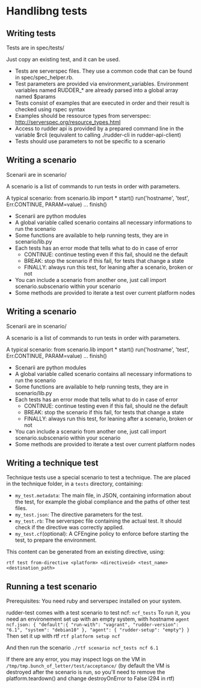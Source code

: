 Handlibng tests
===============

Writing tests
-------------
Tests are in spec/tests/

Just copy an existing test, and it can be used.

- Tests are serverspec files. They use a common code that can be found in spec/spec_helper.rb.
- Test parameters are provided via environment_variables. Environment variables named RUDDER_* are already parsed into a global array named $params
- Tests consist of examples that are executed in order and their result is checked using rspec syntax
- Examples should be ressource types from serverspec: http://serverspec.org/resource_types.html
- Access to rudder api is provided by a prepared command line in the variable $rcli (equivalent to calling ./rudder-cli in rudder-api-client)
- Tests should use parameters to not be specific to a scenario


Writing a scenario
------------------
Scenarii are in scenario/

A scenario is a list of commands to run tests in order with parameters.

A typical scenario:
        from scenario.lib import *
        start()
        run('hostname', 'test', Err.CONTINUE, PARAM=value)
        ...
        finish()

- Scenarii are python modules
- A global variable called scenario contains all necessary informations to run the scenario
- Some functions are available to help running tests, they are in scenario/lib.py
- Each tests has an error mode that tells what to do in case of error
  - CONTINUE: continue testing even if this fail, should ne the default
  - BREAK: stop the scenario if this fail, for tests that change a state
  - FINALLY: always run this test, for leaning after a scenario, broken or not
- You can include a scenario from another one, just call import scenario.subscenario within your scenario
- Some methods are provided to iterate a test over current platform nodes

Writing a scenario
------------------
Scenarii are in scenario/

A scenario is a list of commands to run tests in order with parameters.

A typical scenario:
        from scenario.lib import *
        start()
        run('hostname', 'test', Err.CONTINUE, PARAM=value)
        ...
        finish()

- Scenarii are python modules
- A global variable called scenario contains all necessary informations to run the scenario
- Some functions are available to help running tests, they are in scenario/lib.py
- Each tests has an error mode that tells what to do in case of error
  - CONTINUE: continue testing even if this fail, should ne the default
  - BREAK: stop the scenario if this fail, for tests that change a state
  - FINALLY: always run this test, for leaning after a scenario, broken or not
- You can include a scenario from another one, just call import scenario.subscenario within your scenario
- Some methods are provided to iterate a test over current platform nodes

Writing a technique test
------------------------

Technique tests use a special scenario to test a technique. The are placed in the technique folder,
in a `tests` directory, containing:

- `my_test.metadata`: The main file, in JSON, containing information about the test, for example the global compliance and the paths of other test files.
- `my_test.json`: The directive parameters for the test.
- `my_test.rb`: The serverspec file containing the actual test. It should check if the directive was correctly applied.
- `my_test.cf`(optional): A CFEngine policy to enforce before starting the test, to prepare the environment.

This content can be generated from an existing directive, using:

`rtf test from-directive <platform> <directiveid> <test_name> <destination_path>`

Running a test scenario
-----------------------

Prerequisites:
You need ruby and serverspec installed on your system.

rudder-test comes with a test scenario to test ncf: `ncf_tests`
To run it, you need an environement set up with an empty system, with hostname `agent`
`
ncf.json:
{
  "default":{ "run-with": "vagrant", "rudder-version": "6.1", "system": "debian10" },
  "agent": { "rudder-setup": "empty"}
}
`
Then set it up with rtf
`rtf platform setup ncf`

And then run the scenario
`./rtf scenario ncf_tests ncf 6.1`

If there are any error, you may inspect logs on the VM in `/tmp/tmp.bunch_of_letter/test/acceptance/` (by default the VM is 
destroyed after the scenario is run, so you'll need to remove the  platform.teardown() and change destroyOnError to False l294 in rtf) 

